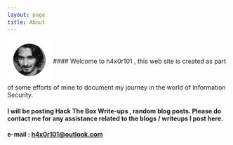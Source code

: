 ```yaml
---
layout: page
title: About
---
```

<img src="/img/mypic.png" width="100" align="center" />
#### Welcome to h4x0r101 , this web site is created as part of some efforts of mine to document my journey in the world of Information Security. 

#### I will be posting Hack The Box Write-ups , random blog posts. Please do contact me for any assistance related to the blogs / writeups I post here. 

#### e-mail : h4x0r101@outlook.com


